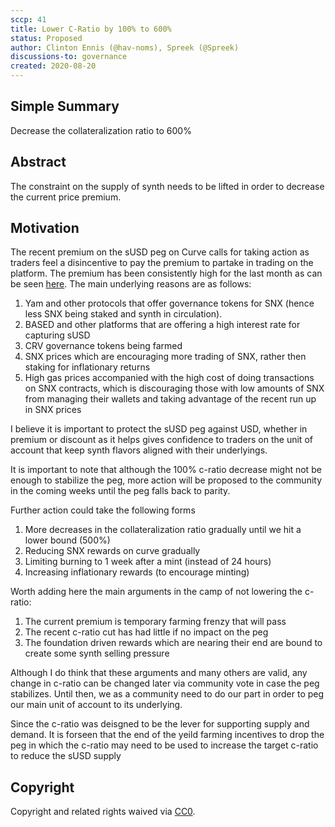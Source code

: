 ```yaml
---
sccp: 41
title: Lower C-Ratio by 100% to 600%
status: Proposed
author: Clinton Ennis (@hav-noms), Spreek (@Spreek)
discussions-to: governance
created: 2020-08-20
---
```


## Simple Summary
<!--"If you can't explain it simply, you don't understand it well enough." Provide a simplified and layman-accessible explanation of the SCCP.-->
Decrease the collateralization ratio to 600%

## Abstract
<!--A short (~200 word) description of the variable change proposed.-->
The constraint on the supply of synth needs to be lifted in order to decrease the current price premium.

## Motivation
<!--The motivation is critical for SCCPs that want to update variables within Synthetix. It should clearly explain why the existing variable is not incentive aligned. SCCP submissions without sufficient motivation may be rejected outright.-->
The recent premium on the sUSD peg on Curve calls for taking action as traders feel a disincentive to pay the premium to partake in trading on the platform. 
The premium has been consistently high for the last month as can be seen [here](https://www.curve.fi/trade/susdv2/SUSD-USDC/1d). The main underlying reasons are as follows: 

1. Yam and other protocols that offer governance tokens for SNX (hence less SNX being staked and synth in circulation).
2. BASED and other platforms that are offering a high interest rate for capturing sUSD
3. CRV governance tokens being farmed
4. SNX prices which are encouraging more trading of SNX, rather then staking for inflationary returns
4. High gas prices accompanied with the high cost of doing transactions on SNX contracts, which is discouraging those with low amounts of SNX from managing their wallets and taking advantage of the recent run up in SNX prices

I believe it is important to protect the sUSD peg against USD, whether in premium or discount as it helps gives confidence to traders on the unit of account that keep  synth flavors aligned with their underlyings. 

It is important to note that although the 100% c-ratio decrease might not be enough to stabilize the peg, more action will be proposed to the community in the coming weeks until the peg falls back to parity. 

Further action could take the following forms

1. More decreases in the collateralization ratio gradually until we hit a lower bound (500%)
2. Reducing SNX rewards on curve gradually
3. Limiting burning to 1 week after a mint (instead of 24 hours)
4. Increasing inflationary rewards (to encourage minting)

Worth adding here the main arguments in the camp of not lowering the c-ratio:
1. The current premium is temporary farming frenzy that will pass
2. The recent c-ratio cut has had little if no impact on the peg
3. The foundation driven rewards which are nearing their end are bound to create some synth selling pressure

Although I do think that these arguments and many others are valid, any change in c-ratio can be changed later via community vote in case the peg stabilizes. Until then, we as a community need to do our part in order to peg our main unit of account to its underlying. 

Since the c-ratio was deisgned to be the lever for supporting supply and demand. It is forseen that the end of the yeild farming incentives to drop the peg in which the c-ratio may need to be used to increase the target c-ratio to reduce the sUSD supply

## Copyright
Copyright and related rights waived via [CC0](https://creativecommons.org/publicdomain/zero/1.0/).
